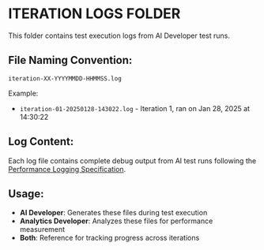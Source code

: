 # ITERATION LOGS FOLDER

This folder contains test execution logs from AI Developer test runs.

## File Naming Convention:
```
iteration-XX-YYYYMMDD-HHMMSS.log
```

Example:
- `iteration-01-20250128-143022.log` - Iteration 1, ran on Jan 28, 2025 at 14:30:22

## Log Content:
Each log file contains complete debug output from AI test runs following the [Performance Logging Specification](../ai-strategy/performance-logging-spec.md).

## Usage:
- **AI Developer**: Generates these files during test execution
- **Analytics Developer**: Analyzes these files for performance measurement
- **Both**: Reference for tracking progress across iterations